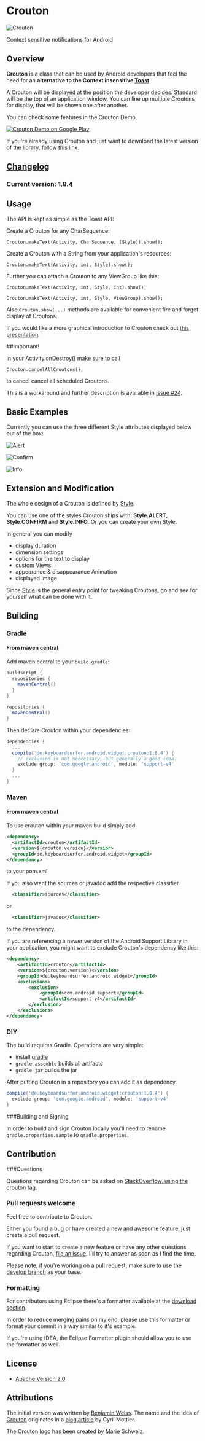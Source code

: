# Crouton
![Crouton](https://raw.github.com/keyboardsurfer/Crouton/master/sample/src/main/res/drawable-xhdpi/ic_launcher.png "Crouton logo")

Context sensitive notifications for Android

## Overview

**Crouton** is a class that can be used by Android developers that feel the need for an **alternative to the Context insensitive [Toast](http://developer.android.com/reference/android/widget/Toast.html)**.

A Crouton will be displayed at the position the developer decides.
Standard will be the top of an application window.
You can line up multiple Croutons for display, that will be shown one after another.

You can check some features in the Crouton Demo.

<a href="http://play.google.com/store/apps/details?id=de.keyboardsurfer.app.demo.crouton">
  <img alt="Crouton Demo on Google Play"
         src="http://developer.android.com/images/brand/en_generic_rgb_wo_60.png" />
</a>

If you're already using Crouton and just want to download the latest version of the library, follow [this link](http://search.maven.org/#search%7Cga%7C1%7Cg%3A%22de.keyboardsurfer.android.widget%22).

## [Changelog](https://github.com/keyboardsurfer/Crouton/wiki/Changelog)
### Current version: 1.8.4

## Usage

The API is kept as simple as the Toast API:

Create a Crouton for any CharSequence:

    Crouton.makeText(Activity, CharSequence, [Style]).show();
    
Create a Crouton with a String from your application's resources:

    Crouton.makeText(Activity, int, Style).show();
    
Further you can attach a Crouton to any ViewGroup like this:

    Crouton.makeText(Activity, int, Style, int).show();

    Crouton.makeText(Activity, int, Style, ViewGroup).show();
    
Also `Crouton.show(...)` methods are available for convenient fire and forget display of Croutons. 

If you would like a more graphical introduction to Crouton check out [this presentation](https://speakerdeck.com/keyboardsurfer/crouton-devfest-berlin-2012).

##Important!

In your Activity.onDestroy() make sure to call

    Crouton.cancelAllCroutons();
    
to cancel cancel all scheduled Croutons.

This is a workaround and further description is available in [issue #24](https://github.com/keyboardsurfer/Crouton/issues/24).

## Basic Examples
Currently you can use the three different Style attributes displayed below out of the box:

![Alert](https://github.com/keyboardsurfer/Crouton/raw/master/res/Alert.png "Example of Style.ALERT")

![Confirm](https://github.com/keyboardsurfer/Crouton/raw/master/res/Confirm.png "Example of Style.CONFIRM")

![Info](https://github.com/keyboardsurfer/Crouton/raw/master/res/Info.png "Example of Style.INFO")

## Extension and Modification

The whole design of a Crouton is defined by  [Style](https://github.com/keyboardsurfer/Crouton/blob/master/library/src/main/java/de/keyboardsurfer/android/widget/crouton/Style.java).

You can use one of the styles Crouton ships with: **Style.ALERT**, **Style.CONFIRM** and **Style.INFO**. Or you can create your own Style.

In general you can modify

- display duration
- dimension settings
- options for the text to display
- custom Views
- appearance & disappearance Animation
- displayed Image

Since [Style](https://github.com/keyboardsurfer/Crouton/blob/master/library/src/de/keyboardsurfer/android/widget/crouton/Style.java) is the general entry point for tweaking Croutons, go and see for yourself what can be done with it.

## Building
### Gradle

#### From maven central

Add maven central to your `build.gradle`:

```groovy
buildscript {
  repositories {
    mavenCentral()
  }
}
 
repositories {
  mavenCentral()
}
```

Then declare Crouton within your dependencies:

```groovy
dependencies {
  ...
  compile('de.keyboardsurfer.android.widget:crouton:1.8.4') {
    // exclusion is not neccessary, but generally a good idea.
    exclude group: 'com.google.android', module: 'support-v4'
  }
  ...
}
```


### Maven

#### From maven central

To use crouton within your maven build simply add

```xml
<dependency>
  <artifactId>crouton</artifactId>
  <version>${crouton.version}</version>
  <groupId>de.keyboardsurfer.android.widget</groupId>
</dependency>
```

to your pom.xml

If you also want the sources or javadoc add the respective classifier  

```xml
  <classifier>sources</classifier>
```

or

```xml
  <classifier>javadoc</classifier>
```
to the dependency.

If you are referencing a newer version of the Android Support Library in your application, you might want to exclude Crouton's dependency like this:

```xml
<dependency>
	<artifactId>crouton</artifactId>
	<version>${crouton.version}</version>
	<groupId>de.keyboardsurfer.android.widget</groupId>
	<exclusions>
	    <exclusion>
	        <groupId>com.android.support</groupId>
	        <artifactId>support-v4</artifactId>
	    </exclusion>
	</exclusions>
</dependency>
```

### DIY

The build requires Gradle. Operations are very simple:

* install [gradle](http://www.gradle.org/)
* `gradle assemble` builds all artifacts
* `gradle jar` builds the jar

After putting Crouton in a repository you can add it as dependency.

```groovy
compile('de.keyboardsurfer.android.widget:crouton:1.8.4') {
  exclude group: 'com.google.android', module: 'support-v4'
}
```

###Building and Signing

In order to build and sign Crouton locally you'll need to rename `gradle.properties.sample` to `gradle.properties`.

## Contribution

###Questions

Questions regarding Crouton can be asked on [StackOverflow, using the crouton tag](http://stackoverflow.com/questions/tagged/crouton).

### Pull requests welcome

Feel free to contribute to Crouton.

Either you found a bug or have created a new and awesome feature, just create a pull request.

If you want to start to create a new feature or have any other questions regarding Crouton, [file an issue](https://github.com/keyboardsurfer/Crouton/issues/new).
I'll try to answer as soon as I find the time.

Please note, if you're working on a pull request, make sure to use the [develop branch](https://github.com/keyboardsurfer/Crouton/tree/develop) as your base.

### Formatting

For contributors using Eclipse there's a formatter available at the [download section](https://github.com/downloads/keyboardsurfer/Crouton/Crouton_Eclipseformatter.xml).

In order to reduce merging pains on my end, please use this formatter or format your commit in a way similar to it's example.

If you're using IDEA, the Eclipse Formatter plugin should allow you to use the formatter as well.

## License

* [Apache Version 2.0](http://www.apache.org/licenses/LICENSE-2.0.html)

## Attributions

The initial version was written by  <a href="https://plus.google.com/u/0/117509657298845443204?rel=author">Benjamin Weiss</a>.
The name and the idea of [Crouton](https://github.com/keyboardsurfer/Crouton/blob/master/library/src/de/keyboardsurfer/android/widget/crouton/Crouton.java) originates in a [blog article](http://android.cyrilmottier.com/?p=773) by Cyril Mottier.

The Crouton logo has been created by [Marie Schweiz](http://marie-schweiz.de).
